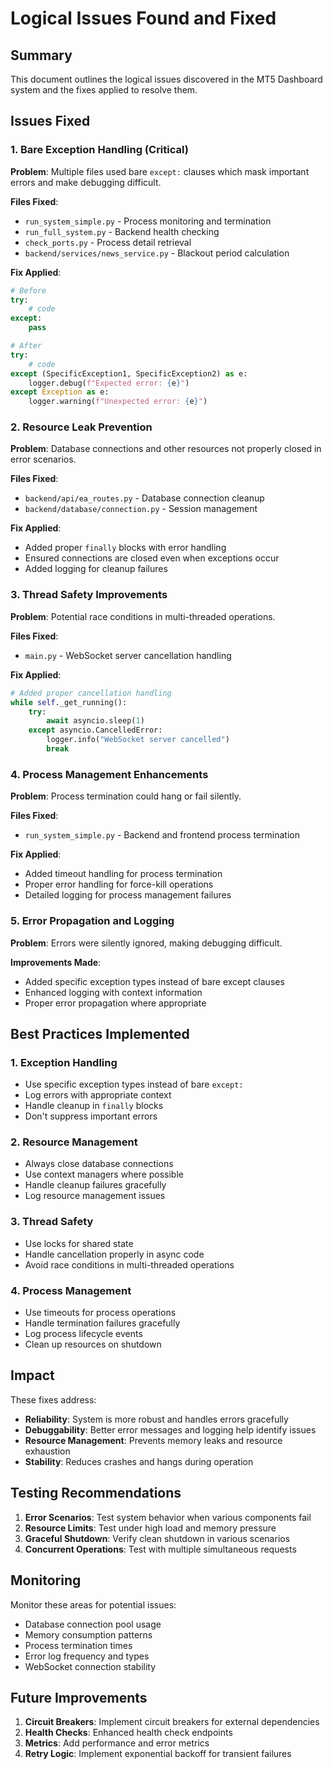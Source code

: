 # Logical Issues Found and Fixed

## Summary
This document outlines the logical issues discovered in the MT5 Dashboard system and the fixes applied to resolve them.

## Issues Fixed

### 1. **Bare Exception Handling (Critical)**
**Problem**: Multiple files used bare `except:` clauses which mask important errors and make debugging difficult.

**Files Fixed**:
- `run_system_simple.py` - Process monitoring and termination
- `run_full_system.py` - Backend health checking
- `check_ports.py` - Process detail retrieval
- `backend/services/news_service.py` - Blackout period calculation

**Fix Applied**:
```python
# Before
try:
    # code
except:
    pass

# After
try:
    # code
except (SpecificException1, SpecificException2) as e:
    logger.debug(f"Expected error: {e}")
except Exception as e:
    logger.warning(f"Unexpected error: {e}")
```

### 2. **Resource Leak Prevention**
**Problem**: Database connections and other resources not properly closed in error scenarios.

**Files Fixed**:
- `backend/api/ea_routes.py` - Database connection cleanup
- `backend/database/connection.py` - Session management

**Fix Applied**:
- Added proper `finally` blocks with error handling
- Ensured connections are closed even when exceptions occur
- Added logging for cleanup failures

### 3. **Thread Safety Improvements**
**Problem**: Potential race conditions in multi-threaded operations.

**Files Fixed**:
- `main.py` - WebSocket server cancellation handling

**Fix Applied**:
```python
# Added proper cancellation handling
while self._get_running():
    try:
        await asyncio.sleep(1)
    except asyncio.CancelledError:
        logger.info("WebSocket server cancelled")
        break
```

### 4. **Process Management Enhancements**
**Problem**: Process termination could hang or fail silently.

**Files Fixed**:
- `run_system_simple.py` - Backend and frontend process termination

**Fix Applied**:
- Added timeout handling for process termination
- Proper error handling for force-kill operations
- Detailed logging for process management failures

### 5. **Error Propagation and Logging**
**Problem**: Errors were silently ignored, making debugging difficult.

**Improvements Made**:
- Added specific exception types instead of bare except clauses
- Enhanced logging with context information
- Proper error propagation where appropriate

## Best Practices Implemented

### 1. **Exception Handling**
- Use specific exception types instead of bare `except:`
- Log errors with appropriate context
- Handle cleanup in `finally` blocks
- Don't suppress important errors

### 2. **Resource Management**
- Always close database connections
- Use context managers where possible
- Handle cleanup failures gracefully
- Log resource management issues

### 3. **Thread Safety**
- Use locks for shared state
- Handle cancellation properly in async code
- Avoid race conditions in multi-threaded operations

### 4. **Process Management**
- Use timeouts for process operations
- Handle termination failures gracefully
- Log process lifecycle events
- Clean up resources on shutdown

## Impact

These fixes address:
- **Reliability**: System is more robust and handles errors gracefully
- **Debuggability**: Better error messages and logging help identify issues
- **Resource Management**: Prevents memory leaks and resource exhaustion
- **Stability**: Reduces crashes and hangs during operation

## Testing Recommendations

1. **Error Scenarios**: Test system behavior when various components fail
2. **Resource Limits**: Test under high load and memory pressure
3. **Graceful Shutdown**: Verify clean shutdown in various scenarios
4. **Concurrent Operations**: Test with multiple simultaneous requests

## Monitoring

Monitor these areas for potential issues:
- Database connection pool usage
- Memory consumption patterns
- Process termination times
- Error log frequency and types
- WebSocket connection stability

## Future Improvements

1. **Circuit Breakers**: Implement circuit breakers for external dependencies
2. **Health Checks**: Enhanced health check endpoints
3. **Metrics**: Add performance and error metrics
4. **Retry Logic**: Implement exponential backoff for transient failures